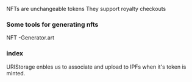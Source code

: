 NFTs are unchangeable tokens 
They support royalty checkouts

### Some tools for generating nfts
  NFT -Generator.art
  

  ### index
  URIStorage enbles us to associate and upload to IPFs when it's token is minted. 